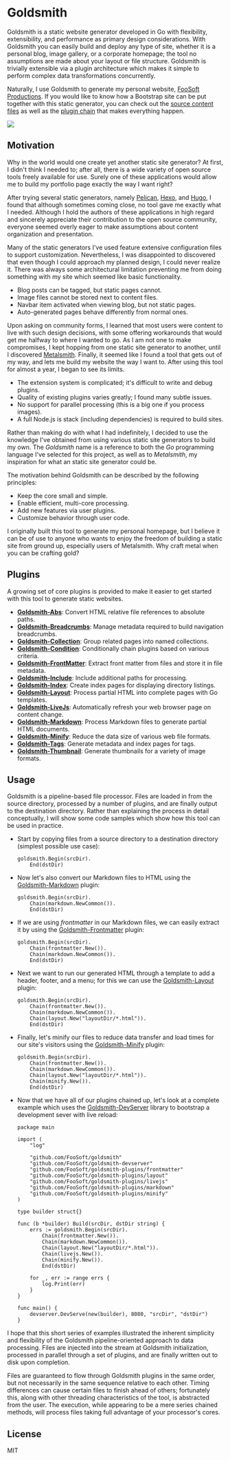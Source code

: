 # Goldsmith #

Goldsmith is a static website generator developed in Go with flexibility, extensibility, and performance as primary
design considerations. With Goldsmith you can easily build and deploy any type of site, whether it is a personal blog,
image gallery, or a corporate homepage; the tool no assumptions are made about your layout or file structure. Goldsmith
is trivially extensible via a plugin architecture which makes it simple to perform complex data transformations
concurrently.

Naturally, I use Goldsmith to generate my personal website, [FooSoft Productions](https://foosoft.net/). If you would
like to know how a Bootstrap site can be put together with this static generator, you can check out the [source content
files](https://github.com/FooSoft/website) as well as the [plugin
chain](https://github.com/FooSoft/webtools/blob/master/webbuild/main.go) that makes everything happen.

![](https://foosoft.net/projects/goldsmith/img/gold.png)

## Motivation ##

Why in the world would one create yet another static site generator? At first, I didn't think I needed to; after all,
there is a wide variety of open source tools freely available for use. Surely one of these applications would allow me
to build my portfolio page exactly the way I want right?

After trying several static generators, namely [Pelican](http://blog.getpelican.com/), [Hexo](https://hexo.io/), and
[Hugo](https://gohugo.io/), I found that although sometimes coming close, no tool gave me exactly what I needed.
Although I hold the authors of these applications in high regard and sincerely appreciate their contribution to the open
source community, everyone seemed overly eager to make assumptions about content organization and presentation.

Many of the static generators I've used feature extensive configuration files to support customization. Nevertheless, I
was disappointed to discovered that even though I could approach my planned design, I could never realize it. There was
always some architectural limitation preventing me from doing something with my site which seemed like basic
functionality.

*   Blog posts can be tagged, but static pages cannot.
*   Image files cannot be stored next to content files.
*   Navbar item activated when viewing blog, but not static pages.
*   Auto-generated pages behave differently from normal ones.

Upon asking on community forms, I learned that most users were content to live with such design decisions, with some
offering workarounds that would get me halfway to where I wanted to go. As I am not one to make compromises, I kept
hopping from one static site generator to another, until I discovered [Metalsmith](http://www.metalsmith.io/). Finally,
it seemed like I found a tool that gets out of my way, and lets me build my website the way I want to. After using this
tool for almost a year, I began to see its limits.

*   The extension system is complicated; it's difficult to write and debug plugins.
*   Quality of existing plugins varies greatly; I found many subtle issues.
*   No support for parallel processing (this is a big one if you process images).
*   A full Node.js is stack (including dependencies) is required to build sites.

Rather than making do with what I had indefinitely, I decided to use the knowledge I've obtained from using various
static site generators to build my own. The *Goldsmith* name is a reference to both the *Go* programming language I've
selected for this project, as well as to *Metalsmith*, my inspiration for what an static site generator could be.

The motivation behind Goldsmith can be described by the following principles:

*   Keep the core small and simple.
*   Enable efficient, multi-core processing.
*   Add new features via user plugins.
*   Customize behavior through user code.

I originally built this tool to generate my personal homepage, but I believe it can be of use to anyone who wants to
enjoy the freedom of building a static site from ground up, especially users of Metalsmith. Why craft metal when you can
be crafting gold?

## Plugins ##

A growing set of core plugins is provided to make it easier to get started with this tool to generate static websites.

*   **[Goldsmith-Abs](https://foosoft.net/projects/goldsmith/plugins/abs/)**: Convert HTML relative file references to absolute paths.
*   **[Goldsmith-Breadcrumbs](https://foosoft.net/projects/goldsmith/plugins/breadcrumbs/)**: Manage metadata required to build navigation breadcrumbs.
*   **[Goldsmith-Collection](https://foosoft.net/projects/goldsmith/plugins/collection/)**: Group related pages into named collections.
*   **[Goldsmith-Condition](https://foosoft.net/projects/goldsmith/plugins/condition/)**: Conditionally chain plugins based on various criteria.
*   **[Goldsmith-FrontMatter](https://foosoft.net/projects/goldsmith/plugins/frontmatter/)**: Extract front matter from files and store it in file metadata.
*   **[Goldsmith-Include](https://foosoft.net/projects/goldsmith/plugins/include/)**: Include additional paths for processing.
*   **[Goldsmith-Index](https://foosoft.net/projects/goldsmith/plugins/index/)**: Create index pages for displaying directory listings.
*   **[Goldsmith-Layout](https://foosoft.net/projects/goldsmith/plugins/layout/)**: Process partial HTML into complete pages with Go templates.
*   **[Goldsmith-LiveJs](https://foosoft.net/projects/goldsmith/plugins/livejs/)**: Automatically refresh your web browser page on content change.
*   **[Goldsmith-Markdown](https://foosoft.net/projects/goldsmith/plugins/markdown/)**: Process Markdown files to generate partial HTML documents.
*   **[Goldsmith-Minify](https://foosoft.net/projects/goldsmith/plugins/minify/)**: Reduce the data size of various web file formats.
*   **[Goldsmith-Tags](https://foosoft.net/projects/goldsmith/plugins/tags/)**: Generate metadata and index pages for tags.
*   **[Goldsmith-Thumbnail](https://foosoft.net/projects/goldsmith/plugins/thumbnail/)**: Generate thumbnails for a variety of image formats.

## Usage ##

Goldsmith is a pipeline-based file processor. Files are loaded in from the source directory, processed by a number of
plugins, and are finally output to the destination directory. Rather than explaining the process in detail conceptually,
I will show some code samples which show how this tool can be used in practice.

*   Start by copying files from a source directory to a destination directory (simplest possible use case):

    ```
    goldsmith.Begin(srcDir).
        End(dstDir)
    ```

*   Now let's also convert our Markdown files to HTML using the
    [Goldsmith-Markdown](https://foosoft.net/projects/goldsmith/plugins/markdown/) plugin:

    ```
    goldsmith.Begin(srcDir).
        Chain(markdown.NewCommon()).
        End(dstDir)
    ```

*   If we are using *frontmatter* in our Markdown files, we can easily extract it by using the
    [Goldsmith-Frontmatter](https://foosoft.net/projects/goldsmith/plugins/frontmatter/) plugin:

    ```
    goldsmith.Begin(srcDir).
		Chain(frontmatter.New()).
        Chain(markdown.NewCommon()).
        End(dstDir)
    ```

*   Next we want to run our generated HTML through a template to add a header, footer, and a menu; for this we can use
    the [Goldsmith-Layout](https://foosoft.net/projects/goldsmith/plugins/layout/) plugin:

    ```
    goldsmith.Begin(srcDir).
		Chain(frontmatter.New()).
        Chain(markdown.NewCommon()).
        Chain(layout.New("layoutDir/*.html")).
        End(dstDir)
    ```

*   Finally, let's minify our files to reduce data transfer and load times for our site's visitors using the
    [Goldsmith-Minify](https://foosoft.net/projects/goldsmith/plugins/minify/) plugin:

    ```
    goldsmith.Begin(srcDir).
		Chain(frontmatter.New()).
        Chain(markdown.NewCommon()).
        Chain(layout.New("layoutDir/*.html")).
		Chain(minify.New()).
        End(dstDir)
    ```

*   Now that we have all of our plugins chained up, let's look at a complete example which uses the
    [Goldsmith-DevServer](https://foosoft.net/projects/goldsmith/devserver/) library to bootstrap a development sever with live reload:

    ```
    package main

    import (
        "log"

        "github.com/FooSoft/goldsmith"
        "github.com/FooSoft/goldsmith-devserver"
        "github.com/FooSoft/goldsmith-plugins/frontmatter"
        "github.com/FooSoft/goldsmith-plugins/layout"
        "github.com/FooSoft/goldsmith-plugins/livejs"
        "github.com/FooSoft/goldsmith-plugins/markdown"
        "github.com/FooSoft/goldsmith-plugins/minify"
    )

    type builder struct{}

    func (b *builder) Build(srcDir, dstDir string) {
        errs := goldsmith.Begin(srcDir).
            Chain(frontmatter.New()).
            Chain(markdown.NewCommon()).
            Chain(layout.New("layoutDir/*.html")).
            Chain(livejs.New()).
            Chain(minify.New()).
            End(dstDir)

        for _, err := range errs {
            log.Print(err)
        }
    }

    func main() {
        devserver.DevServe(new(builder), 8080, "srcDir", "dstDir")
    }
    ```

I hope that this short series of examples illustrated the inherent simplicity and flexibility of the Goldsmith
pipeline-oriented approach to data processing. Files are injected into the stream at Goldsmith initialization, processed
in parallel through a set of plugins, and are finally written out to disk upon completion.

Files are guaranteed to flow through Goldsmith plugins in the same order, but not necessarily in the same sequence
relative to each other. Timing differences can cause certain files to finish ahead of others; fortunately this, along
with other threading characteristics of the tool, is abstracted from the user. The execution, while appearing to be a
mere series chained methods, will process files taking full advantage of your processor's cores.

## License ##

MIT

